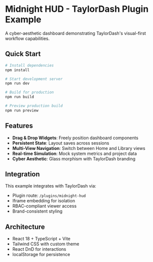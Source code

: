 # Midnight HUD - TaylorDash Plugin Example

A cyber-aesthetic dashboard demonstrating TaylorDash's visual-first workflow capabilities.

## Quick Start

```bash
# Install dependencies
npm install

# Start development server
npm run dev

# Build for production
npm run build

# Preview production build
npm run preview
```

## Features

- **Drag & Drop Widgets**: Freely position dashboard components
- **Persistent State**: Layout saves across sessions
- **Multi-View Navigation**: Switch between Home and Library views
- **Real-time Simulation**: Mock system metrics and project data
- **Cyber Aesthetic**: Glass morphism with TaylorDash branding

## Integration

This example integrates with TaylorDash via:
- Plugin route: `/plugins/midnight-hud`
- Iframe embedding for isolation
- RBAC-compliant viewer access
- Brand-consistent styling

## Architecture

- React 18 + TypeScript + Vite
- Tailwind CSS with custom theme
- React DnD for interactions
- localStorage for persistence